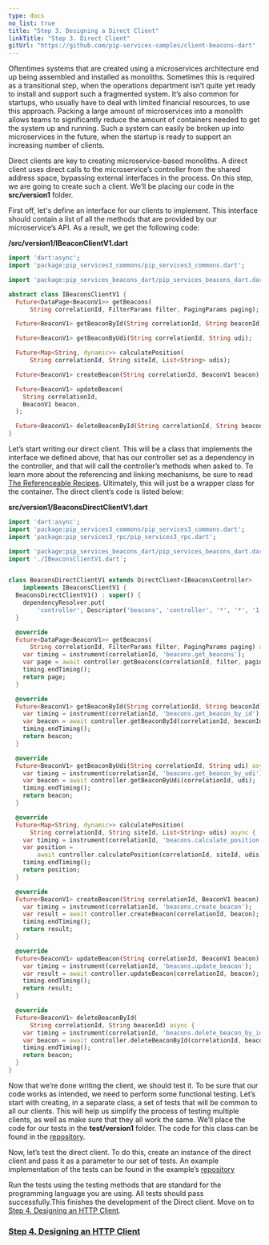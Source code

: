 ```yaml
---
type: docs
no_list: true
title: "Step 3. Designing a Direct Client"
linkTitle: "Step 3. Direct Client" 
gitUrl: "https://github.com/pip-services-samples/client-beacons-dart"
---
```


Oftentimes systems that are created using a microservices architecture end up being assembled and installed as monoliths. Sometimes this is required as a transitional step, when the operations department isn’t quite yet ready to install and support such a fragmented system. It’s also common for startups, who usually have to deal with limited financial resources, to use this approach. Packing a large amount of microservices into a monolith allows teams to significantly reduce the amount of containers needed to get the system up and running. Such a system can easily be broken up into microservices in the future, when the startup is ready to support an increasing number of clients.

Direct clients are key to creating microservice-based monoliths. A direct client uses direct calls to the microservice’s controller from the shared address space, bypassing external interfaces in the process. On this step, we are going to create such a client. We’ll be placing our code in the **src/version1** folder.

First off, let's define an interface for our clients to implement. This interface should contain a list of all the methods that are provided by our microservice’s API. As a result, we get the following code:

**/src/version1/IBeaconClientV1.dart**

```dart
import 'dart:async';
import 'package:pip_services3_commons/pip_services3_commons.dart';

import 'package:pip_services_beacons_dart/pip_services_beacons_dart.dart';

abstract class IBeaconsClientV1 {
  Future<DataPage<BeaconV1>> getBeacons(
      String correlationId, FilterParams filter, PagingParams paging);

  Future<BeaconV1> getBeaconById(String correlationId, String beaconId);

  Future<BeaconV1> getBeaconByUdi(String correlationId, String udi);

  Future<Map<String, dynamic>> calculatePosition(
      String correlationId, String siteId, List<String> udis);

  Future<BeaconV1> createBeacon(String correlationId, BeaconV1 beacon);

  Future<BeaconV1> updateBeacon(
    String correlationId,
    BeaconV1 beacon,
  );

  Future<BeaconV1> deleteBeaconById(String correlationId, String beaconId);
}
```

Let’s start writing our direct client. This will be a class that implements the interface we defined above, that has our controller set as a dependency in the controller, and that will call the controller’s methods when asked to. To learn more about the referencing and linking mechanisms, be sure to read [The Referenceable Recipes](../../../recipes/component_references/). Ultimately, this will just be a wrapper class for the container. 
The direct client’s code is listed below:

**src/version1/BeaconsDirectClientV1.dart**

```dart
import 'dart:async';
import 'package:pip_services3_commons/pip_services3_commons.dart';
import 'package:pip_services3_rpc/pip_services3_rpc.dart';

import 'package:pip_services_beacons_dart/pip_services_beacons_dart.dart';
import './IBeaconsClientV1.dart';


class BeaconsDirectClientV1 extends DirectClient<IBeaconsController>
    implements IBeaconsClientV1 {
  BeaconsDirectClientV1() : super() {
    dependencyResolver.put(
        'controller', Descriptor('beacons', 'controller', '*', '*', '1.0'));
  }

  @override
  Future<DataPage<BeaconV1>> getBeacons(
      String correlationId, FilterParams filter, PagingParams paging) async {
    var timing = instrument(correlationId, 'beacons.get_beacons');
    var page = await controller.getBeacons(correlationId, filter, paging);
    timing.endTiming();
    return page;
  }

  @override
  Future<BeaconV1> getBeaconById(String correlationId, String beaconId) async {
    var timing = instrument(correlationId, 'beacons.get_beacon_by_id');
    var beacon = await controller.getBeaconById(correlationId, beaconId);
    timing.endTiming();
    return beacon;
  }

  @override
  Future<BeaconV1> getBeaconByUdi(String correlationId, String udi) async {
    var timing = instrument(correlationId, 'beacons.get_beacon_by_udi');
    var beacon = await controller.getBeaconByUdi(correlationId, udi);
    timing.endTiming();
    return beacon;
  }

  @override
  Future<Map<String, dynamic>> calculatePosition(
      String correlationId, String siteId, List<String> udis) async {
    var timing = instrument(correlationId, 'beacons.calculate_position');
    var position =
        await controller.calculatePosition(correlationId, siteId, udis);
    timing.endTiming();
    return position;
  }

  @override
  Future<BeaconV1> createBeacon(String correlationId, BeaconV1 beacon) async {
    var timing = instrument(correlationId, 'beacons.create_beacon');
    var result = await controller.createBeacon(correlationId, beacon);
    timing.endTiming();
    return result;
  }

  @override
  Future<BeaconV1> updateBeacon(String correlationId, BeaconV1 beacon) async {
    var timing = instrument(correlationId, 'beacons.update_beacon');
    var result = await controller.updateBeacon(correlationId, beacon);
    timing.endTiming();
    return result;
  }

  @override
  Future<BeaconV1> deleteBeaconById(
      String correlationId, String beaconId) async {
    var timing = instrument(correlationId, 'beacons.delete_beacon_by_id');
    var beacon = await controller.deleteBeaconById(correlationId, beaconId);
    timing.endTiming();
    return beacon;
  }
}

```

Now that we’re done writing the client, we should test it. 
To be sure that our code works as intended, we need to perform some functional testing. Let’s start with creating, in a separate class, a set of tests that will be common to all our clients. This will help us simplify the process of testing multiple clients, as well as make sure that they all work the same. We’ll place the code for our tests in the **test/version1** folder. The code for this class can be found in the [repository](https://github.com/pip-services-samples/client-beacons-node/blob/master/test/version1/BeaconsClientV1Fixture.ts).


Now, let’s test the direct client. To do this, create an instance of the direct client and pass it as a parameter to our set of tests. 
An example implementation of the tests can be found in the example’s [repository](https://github.com/pip-services-samples/client-beacons-node/blob/master/test/version1/BeaconsDirectClientV1.test.ts)


Run the tests using the testing methods that are standard for the programming language you are using. All tests should pass successfully.This finishes the development of the Direct client.
Move on to [Step 4. Designing an HTTP Client](../step3).


<span class="hide-title-link">

### [Step 4. Designing an HTTP Client](../step3)

</span>
